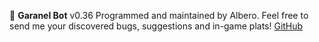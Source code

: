 :robot: __Garanel Bot__ v0.36
Programmed and maintained by Albero.
Feel free to send me your discovered bugs, suggestions and in-game plats!
[GitHub](https://github.com/emmemeno/garanel-bot)